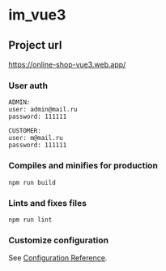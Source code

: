 # im_vue3

## Project url

https://online-shop-vue3.web.app/


### User auth
```
ADMIN:
user: admin@mail.ru
password: 111111

CUSTOMER:
user: m@mail.ru
password: 111111
```

### Compiles and minifies for production
```
npm run build
```

### Lints and fixes files
```
npm run lint
```

### Customize configuration
See [Configuration Reference](https://cli.vuejs.org/config/).
